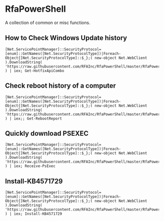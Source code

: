 # RfaPowerShell
A collection of common or misc functions.

## How to Check Windows Update history
```
[Net.ServicePointManager]::SecurityProtocol=[enum]::GetNames([Net.SecurityProtocolType])|Foreach-Object{[Net.SecurityProtocolType]::$_};( new-object Net.WebClient ).DownloadString( 'https://raw.githubusercontent.com/RFAInc/RfaPowerShell/master/RfaPowerShell.psm1' ) | iex; Get-HotfixApiCombo
```
## Check reboot history of a computer
```
[Net.ServicePointManager]::SecurityProtocol=[enum]::GetNames([Net.SecurityProtocolType])|Foreach-Object{[Net.SecurityProtocolType]::$_};( new-object Net.WebClient ).DownloadString( 'https://raw.githubusercontent.com/RFAInc/RfaPowerShell/master/RfaPowerShell.psm1' ) | iex;; Get-RebootReport
```

## Quickly download PSEXEC
```
[Net.ServicePointManager]::SecurityProtocol=[enum]::GetNames([Net.SecurityProtocolType])|Foreach-Object{[Net.SecurityProtocolType]::$_};( new-object Net.WebClient ).DownloadString( 'https://raw.githubusercontent.com/RFAInc/RfaPowerShell/master/RfaPowerShell.psm1' ) | iex; Receive-PsExec
```

## Install-KB4571729
```
[Net.ServicePointManager]::SecurityProtocol=[enum]::GetNames([Net.SecurityProtocolType])|Foreach-Object{[Net.SecurityProtocolType]::$_};( new-object Net.WebClient ).DownloadString( 'https://raw.githubusercontent.com/RFAInc/RfaPowerShell/master/RfaPowerShell.psm1' ) | iex; Install-KB4571729
```
